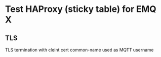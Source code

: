 # Test HAProxy (sticky table) for EMQ X

## TLS

TLS termination with cleint cert common-name used as MQTT username

